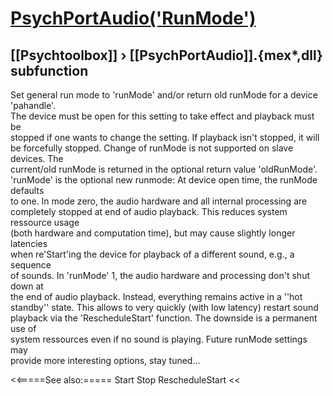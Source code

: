 # [PsychPortAudio('RunMode')](PsychPortAudio-RunMode) 
## [[Psychtoolbox]] &#8250; [[PsychPortAudio]].{mex*,dll} subfunction


Set general run mode to 'runMode' and/or return old runMode for a device  
'pahandle'.  
The device must be open for this setting to take effect and playback must be  
stopped if one wants to change the setting. If playback isn't stopped, it will  
be forcefully stopped. Change of runMode is not supported on slave devices. The  
current/old runMode is returned in the optional return value 'oldRunMode'.  
'runMode' is the optional new runmode: At device open time, the runMode defaults  
to one. In mode zero, the audio hardware and all internal processing are  
completely stopped at end of audio playback. This reduces system ressource usage  
(both hardware and computation time), but may cause slightly longer latencies  
when re'Start'ing the device for playback of a different sound, e.g., a sequence  
of sounds. In 'runMode' 1, the audio hardware and processing don't shut down at  
the end of audio playback. Instead, everything remains active in a ''hot  
standby'' state. This allows to very quickly (with low latency) restart sound  
playback via the 'RescheduleStart' function. The downside is a permanent use of  
system ressources even if no sound is playing. Future runMode settings may  
provide more interesting options, stay tuned...  
  


<<=====See also:=====
Start Stop RescheduleStart 
<<